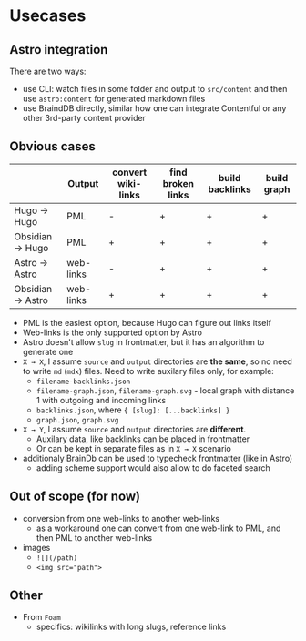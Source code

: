 # Usecases

## Astro integration

There are two ways:

- use CLI: watch files in some folder and output to `src/content` and then use `astro:content` for generated markdown files
- use BraindDB directly, similar how one can integrate Contentful or any other 3rd-party content provider

## Obvious cases

|                  | Output    | convert wiki-links | find broken links | build backlinks | build graph |
| ---------------- | --------- | ------------------ | ----------------- | --------------- | ----------- |
| Hugo → Hugo      | PML       | -                  | +                 | +               | +           |
| Obsidian → Hugo  | PML       | +                  | +                 | +               | +           |
| Astro → Astro    | web-links | -                  | +                 | +               | +           |
| Obsidian → Astro | web-links | +                  | +                 | +               | +           |

- PML is the easiest option, because Hugo can figure out links itself
- Web-links is the only supported option by Astro
- Astro doesn't allow `slug` in frontmatter, but it has an algorithm to generate one
- `X → X`, I assume `source` and `output` directories are **the same**, so no need to write `md` (`mdx`) files. Need to write auxilary files only, for example:
  - `filename-backlinks.json`
  - `filename-graph.json`, `filename-graph.svg` - local graph with distance 1 with outgoing and incoming links
  - `backlinks.json`, where `{ [slug]: [...backlinks] }`
  - `graph.json`, `graph.svg`
- `X → Y`, I assume `source` and `output` directories are **different**.
  - Auxilary data, like backlinks can be placed in frontmatter
  - Or can be kept in separate files as in `X → X` scenario
- additionaly BrainDb can be used to typecheck frontmatter (like in Astro)
  - adding scheme support would also allow to do faceted search

## Out of scope (for now)

- conversion from one web-links to another web-links
  - as a workaround one can convert from one web-link to PML, and then PML to another web-links
- images
  - `![](/path)`
  - `<img src="path">`

## Other

- From `Foam`
  - specifics: wikilinks with long slugs, reference links
